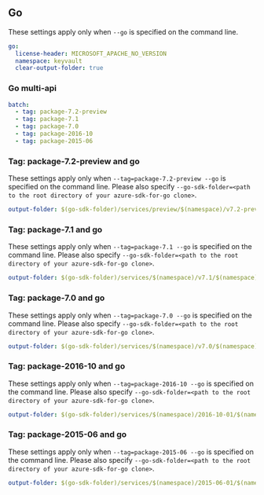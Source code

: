 ## Go

These settings apply only when `--go` is specified on the command line.

``` yaml $(go)
go:
  license-header: MICROSOFT_APACHE_NO_VERSION
  namespace: keyvault
  clear-output-folder: true
```

### Go multi-api

``` yaml $(go) && $(multiapi)
batch:
  - tag: package-7.2-preview
  - tag: package-7.1
  - tag: package-7.0
  - tag: package-2016-10
  - tag: package-2015-06
```

### Tag: package-7.2-preview and go

These settings apply only when `--tag=package-7.2-preview --go` is specified on the command line.
Please also specify `--go-sdk-folder=<path to the root directory of your azure-sdk-for-go clone>`.

``` yaml $(tag) == 'package-7.2-preview' && $(go)
output-folder: $(go-sdk-folder)/services/preview/$(namespace)/v7.2-preview/$(namespace)
```

### Tag: package-7.1 and go

These settings apply only when `--tag=package-7.1 --go` is specified on the command line.
Please also specify `--go-sdk-folder=<path to the root directory of your azure-sdk-for-go clone>`.

``` yaml $(tag) == 'package-7.1' && $(go)
output-folder: $(go-sdk-folder)/services/$(namespace)/v7.1/$(namespace)
```

### Tag: package-7.0 and go

These settings apply only when `--tag=package-7.0 --go` is specified on the command line.
Please also specify `--go-sdk-folder=<path to the root directory of your azure-sdk-for-go clone>`.

``` yaml $(tag) == 'package-7.0' && $(go)
output-folder: $(go-sdk-folder)/services/$(namespace)/v7.0/$(namespace)
```

### Tag: package-2016-10 and go

These settings apply only when `--tag=package-2016-10 --go` is specified on the command line.
Please also specify `--go-sdk-folder=<path to the root directory of your azure-sdk-for-go clone>`.

``` yaml $(tag) == 'package-2016-10' && $(go)
output-folder: $(go-sdk-folder)/services/$(namespace)/2016-10-01/$(namespace)
```

### Tag: package-2015-06 and go

These settings apply only when `--tag=package-2015-06 --go` is specified on the command line.
Please also specify `--go-sdk-folder=<path to the root directory of your azure-sdk-for-go clone>`.

``` yaml $(tag) == 'package-2015-06' && $(go)
output-folder: $(go-sdk-folder)/services/$(namespace)/2015-06-01/$(namespace)
```